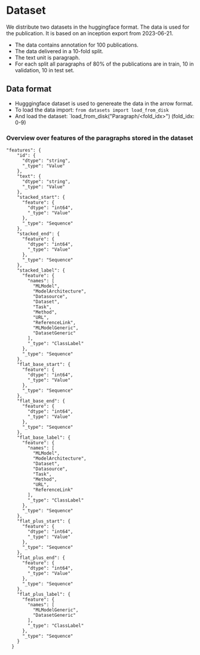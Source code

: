 # Dataset

We distribute two datasets in the huggingface format.
The data is used for the publication.
It is based on an inception export from 2023-06-21.

 * The data contains annotation for 100 publications.
 * The data delivered in a 10-fold split.
 * The text unit is paragraph.
 * For each split all paragraphs of 80% of the publications are in train, 10 in validation, 10 in test set. 


## Data format
 * Hugggingface dataset is used to genereate the data in the arrow format.
 * To load the data import: `from datasets import load_from_disk`
 * And load the dataset: `load_from_disk("Paragraph/<fold_idx>") (fold_idx: 0-9)
 
### Overview over features of the paragraphs stored in the dataset
```
"features": {
    "id": {
      "dtype": "string",
      "_type": "Value"
    },
    "text": {
      "dtype": "string",
      "_type": "Value"
    },
    "stacked_start": {
      "feature": {
        "dtype": "int64",
        "_type": "Value"
      },
      "_type": "Sequence"
    },
    "stacked_end": {
      "feature": {
        "dtype": "int64",
        "_type": "Value"
      },
      "_type": "Sequence"
    },
    "stacked_label": {
      "feature": {
        "names": [
          "MLModel",
          "ModelArchitecture",
          "Datasource",
          "Dataset",
          "Task",
          "Method",
          "URL",
          "ReferenceLink",
          "MLModelGeneric",
          "DatasetGeneric"
        ],
        "_type": "ClassLabel"
      },
      "_type": "Sequence"
    },
    "flat_base_start": {
      "feature": {
        "dtype": "int64",
        "_type": "Value"
      },
      "_type": "Sequence"
    },
    "flat_base_end": {
      "feature": {
        "dtype": "int64",
        "_type": "Value"
      },
      "_type": "Sequence"
    },
    "flat_base_label": {
      "feature": {
        "names": [
          "MLModel",
          "ModelArchitecture",
          "Dataset",
          "Datasource",
          "Task",
          "Method",
          "URL",
          "ReferenceLink"
        ],
        "_type": "ClassLabel"
      },
      "_type": "Sequence"
    },
    "flat_plus_start": {
      "feature": {
        "dtype": "int64",
        "_type": "Value"
      },
      "_type": "Sequence"
    },
    "flat_plus_end": {
      "feature": {
        "dtype": "int64",
        "_type": "Value"
      },
      "_type": "Sequence"
    },
    "flat_plus_label": {
      "feature": {
        "names": [
          "MLModelGeneric",
          "DatasetGeneric"
        ],
        "_type": "ClassLabel"
      },
      "_type": "Sequence"
    }
  }
```
